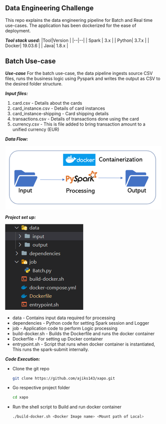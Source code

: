 ## Data Engineering Challenge

This repo explains the data engineering pipeline for Batch and Real time use-cases. The application has been dockerized for the ease of deployment.

_**Tool stack used:**_
  |Tool|Version  |
|--|--|
| Spark | 3.x |
| Python| 3.7.x |
| Docker| 19.03.6 |
| Java| 1.8.x |


## **Batch Use-case**
_**Use-case**_
 For the batch use-case, the data pipeline ingests source CSV files,
   runs the business logic using Pyspark and writes the output as CSV to
   the desired folder structure.
   
 _**Input files:**_
 1. card.csv - Details about the cards 		 
 2. card_instance.csv - Details of card instances 
 3. card_instance-shipping - Card shipping details 
 4. transactions.csv - Details of transactions done using the card
 5. currency.csv - This is file added to bring transaction amount to a  
    unified currency (EUR)

		 
 _**Data Flow:**_
 
 ![](resources/Dataflow.png)
 
 _**Project set up:**_
 
 ![](resources/ProjectStructure.png)
 
 - data - Contains input data required for processing
 - dependencies - Python code for setting Spark session and Logger 
 - job - Application code to perform Logic processing
 - build-docker.sh - Builds the Dockerfile and runs the docker container
 - Dockerfile - For setting up Docker container
 - entrypoint.sh - Script that runs when docker container is instantiated, This runs the spark-submit internally.

_**Code Execution:**_

 - Clone the git repo
    ```sh
    git clone https://github.com/ajiks143/xapo.git
    ```   
 - Go respective project folder
    ```sh
    cd xapo
    ```
 - Run the shell script to Build and run docker container
    ```sh
    ./build-docker.sh <Docker Image name> <Mount path of Local>
    ```

    

    

 
